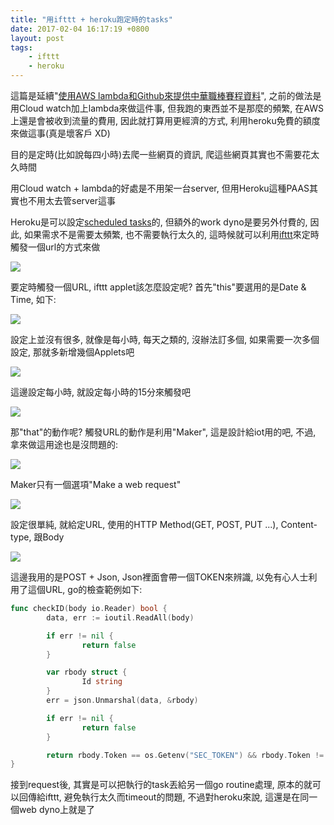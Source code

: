 ```yaml
---
title: "用ifttt + heroku跑定時的tasks"
date: 2017-02-04 16:17:19 +0800
layout: post
tags: 
    - ifttt
    - heroku
---
```


這篇是延續"[使用AWS lambda和Github來提供中華職棒賽程資料](http://blog.jln.co/%E4%BD%BF%E7%94%A8aws-lambda%E5%92%8Cgithub%E4%BE%86%E6%8F%90%E4%BE%9B%E4%B8%AD%E8%8F%AF%E8%81%B7%E6%A3%92%E8%B3%BD%E7%A8%8B%E8%B3%87%E6%96%99/)",
之前的做法是用Cloud watch加上lambda來做這件事, 但我跑的東西並不是那麼的頻繁, 在AWS上還是會被收到流量的費用,
因此就打算用更經濟的方式, 利用heroku免費的額度來做這事(真是壞客戶 XD)

目的是定時(比如說每四小時)去爬一些網頁的資訊, 爬這些網頁其實也不需要花太久時間

用Cloud watch + lambda的好處是不用架一台server, 但用Heroku這種PAAS其實也不用太去管server這事

Heroku是可以設定[scheduled tasks](https://devcenter.heroku.com/articles/scheduled-jobs-custom-clock-processes)的, 但額外的work dyno是要另外付費的,
因此, 如果需求不是需要太頻繁, 也不需要執行太久的, 這時候就可以利用[ifttt](https://ifttt.com/)來定時觸發一個url的方式來做

![](/images/posts/ifttt1.png)

要定時觸發一個URL, ifttt applet該怎麼設定呢? 首先"this"要選用的是Date & Time, 如下:

![](/images/posts/ifttt_time.png)

設定上並沒有很多, 就像是每小時, 每天之類的, 沒辦法訂多個, 如果需要一次多個設定, 那就多新增幾個Applets吧

![](/images/posts/ifttt_time_sel.png)

這邊設定每小時, 就設定每小時的15分來觸發吧

![](/images/posts/ifttt_set_time.png)

那"that"的動作呢? 觸發URL的動作是利用"Maker", 這是設計給iot用的吧, 不過, 拿來做這用途也是沒問題的:

![](/images/posts/ifttt_maker.png)

Maker只有一個選項"Make a web request"

![](/images/posts/ifttt_choose_action.png)

設定很單純, 就給定URL, 使用的HTTP Method(GET, POST, PUT ...), Content-type, 跟Body

![](/images/posts/ifttt_make_req.png)

這邊我用的是POST + Json, Json裡面會帶一個TOKEN來辨識, 以免有心人士利用了這個URL, go的檢查範例如下:

```go
func checkID(body io.Reader) bool {
        data, err := ioutil.ReadAll(body)

        if err != nil {
                return false
        }

        var rbody struct {
                Id string
        }
        err = json.Unmarshal(data, &rbody)

        if err != nil {
                return false
        }

        return rbody.Token == os.Getenv("SEC_TOKEN") && rbody.Token != ""
}
```

接到request後, 其實是可以把執行的task丟給另一個go routine處理, 原本的就可以回傳給ifttt, 避免執行太久而timeout的問題, 不過對heroku來說, 這還是在同一個web dyno上就是了